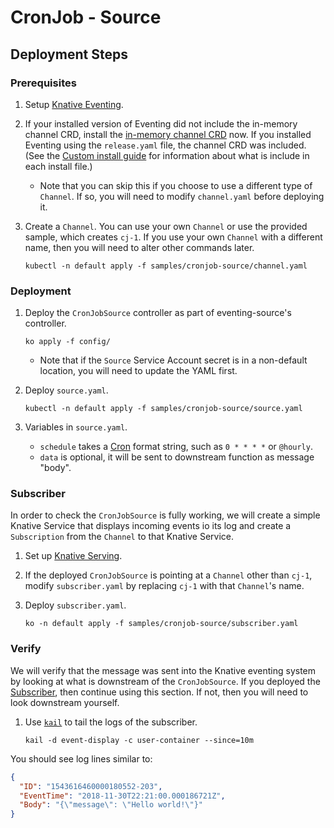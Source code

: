 # CronJob - Source

## Deployment Steps

### Prerequisites

1. Setup [Knative Eventing](https://www.knative.dev/docs/eventing/).
1. If your installed version of Eventing did not include the in-memory channel
   CRD, install the
   [in-memory channel CRD](https://github.com/knative/eventing/blob/master/config/channels/in-memory-channel/README.md)
   now. If you installed Eventing using the `release.yaml` file, the channel
   CRD was included. (See the
   [Custom install guide](https://www.knative.dev/docs/install/knative-custom-install/)
   for information about what is include in each install file.)
   - Note that you can skip this if you choose to use a different type of
     `Channel`. If so, you will need to modify `channel.yaml` before deploying
     it.
1. Create a `Channel`. You can use your own `Channel` or use the provided
   sample, which creates `cj-1`. If you use your own `Channel` with a different
   name, then you will need to alter other commands later.

   ```shell
   kubectl -n default apply -f samples/cronjob-source/channel.yaml
   ```

### Deployment

<!-- TODO: is part of knative 0.8 ? only required for dev -->
1. Deploy the `CronJobSource` controller as part of eventing-source's
   controller.

   ```shell
   ko apply -f config/
   ```

   - Note that if the `Source` Service Account secret is in a non-default
     location, you will need to update the YAML first.

1. Deploy `source.yaml`.

   ```shell
   kubectl -n default apply -f samples/cronjob-source/source.yaml
   ```

1. Variables in `source.yaml`.
   - `schedule` takes a [Cron](https://en.wikipedia.org/wiki/Cron) format
     string, such as `0 * * * *` or `@hourly`.
   - `data` is optional, it will be sent to downstream function as message
     "body".

### Subscriber

In order to check the `CronJobSource` is fully working, we will create a simple
Knative Service that displays incoming events io its log and create a
`Subscription` from the `Channel` to that Knative Service.

1. Set up [Knative Serving](https://www.knative.dev/docs/install/).
1. If the deployed `CronJobSource` is pointing at a `Channel` other than `cj-1`,
   modify `subscriber.yaml` by replacing `cj-1` with that `Channel`'s name.
1. Deploy `subscriber.yaml`.

   ```shell
   ko -n default apply -f samples/cronjob-source/subscriber.yaml
   ```

### Verify

We will verify that the message was sent into the Knative eventing system by
looking at what is downstream of the `CronJobSource`. If you deployed the
[Subscriber](#subscriber), then continue using this section. If not, then you
will need to look downstream yourself.

1. Use [`kail`](https://github.com/boz/kail) to tail the logs of the subscriber.

   ```shell
   kail -d event-display -c user-container --since=10m
   ```

You should see log lines similar to:

```json
{
  "ID": "1543616460000180552-203",
  "EventTime": "2018-11-30T22:21:00.000186721Z",
  "Body": "{\"message\": \"Hello world!\"}"
}
```
